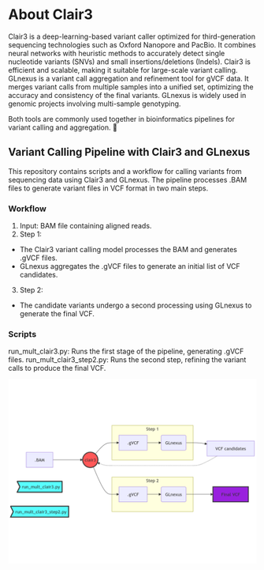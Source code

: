 # About Clair3

Clair3 is a deep-learning-based variant caller optimized for third-generation sequencing technologies such as Oxford Nanopore and PacBio. It combines neural networks with heuristic methods to accurately detect single nucleotide variants (SNVs) and small insertions/deletions (Indels). Clair3 is efficient and scalable, making it suitable for large-scale variant calling.
GLnexus is a variant call aggregation and refinement tool for gVCF data. It merges variant calls from multiple samples into a unified set, optimizing the accuracy and consistency of the final variants. GLnexus is widely used in genomic projects involving multi-sample genotyping.

Both tools are commonly used together in bioinformatics pipelines for variant calling and aggregation. 🚀

## Variant Calling Pipeline with Clair3 and GLnexus
This repository contains scripts and a workflow for calling variants from sequencing data using Clair3 and GLnexus. The pipeline processes .BAM files to generate variant files in VCF format in two main steps.

### Workflow
1. Input: BAM file containing aligned reads.
2. Step 1:
  - The Clair3 variant calling model processes the BAM and generates .gVCF files.
  - GLnexus aggregates the .gVCF files to generate an initial list of VCF candidates.
3. Step 2:
  - The candidate variants undergo a second processing using GLnexus to generate the final VCF.
### Scripts
run_mult_clair3.py: Runs the first stage of the pipeline, generating .gVCF files.
run_mult_clair3_step2.py: Runs the second step, refining the variant calls to produce the final VCF.

![Clair3 flowchat](https://github.com/marceelrf/ForenseBioinfo_life/blob/main/clair3/mermaid-diagram-2025-02-05-145122.png)
